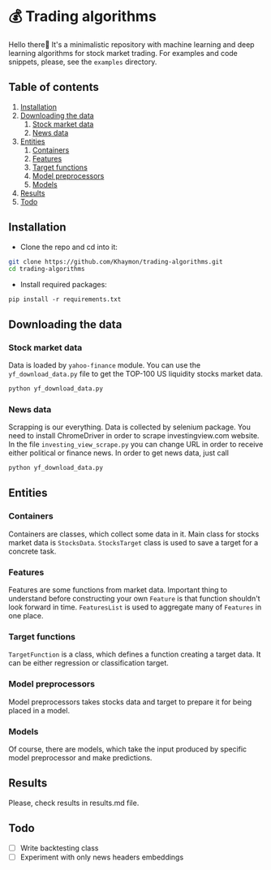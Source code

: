 # 💰 Trading algorithms
Hello there👋 It's a minimalistic repository with machine learning and deep learning algorithms for stock market trading. For examples and code snippets, please, see the `examples` directory.

## Table of contents
1. [Installation](#installation)
2. [Downloading the data](#downloading)
    1. [Stock market data](#downloading_stock_market_data)
    2. [News data](#downloading_news_data)
3. [Entities](#entities)
    1. [Containers](#containers)
    2. [Features](#features)
    3. [Target functions](#target_functions)
    4. [Model preprocessors](#model_preprocessors)
    5. [Models](#models)
4. [Results](#results)
5. [Todo](#todo)
## Installation <a name="installation"></a>
- Clone the repo and cd into it:
```bash
git clone https://github.com/Khaymon/trading-algorithms.git
cd trading-algorithms
```
- Install required packages:
```
pip install -r requirements.txt
```

## Downloading the data <a name="downloading"></a>
### Stock market data <a name="downloading_stock_market_data"></a>
Data is loaded by `yahoo-finance` module. You can use the `yf_download_data.py` file to get the TOP-100 US liquidity stocks market data.
```bash
python yf_download_data.py
```

### News data <a name="downloading_news_data"></a>
Scrapping is our everything. Data is collected by selenium package. You need to install ChromeDriver in order to scrape investingview.com website. In the file `investing_view_scrape.py` you can change URL in order to receive either political or finance news. In order to get news data, just call
```bash
python yf_download_data.py
```

## Entities <a name="entities"></a>
### Containers <a name="containers"></a>
Containers are classes, which collect some data in it. Main class for stocks market data is `StocksData`. `StocksTarget` class is used to save a target for a concrete task.

### Features <a name="features"></a>
Features are some functions from market data. Important thing to understand before constructing your own `Feature` is that function shouldn't look forward in time. `FeaturesList` is used to aggregate many of `Features` in one place.


### Target functions <a name="target_functions"></a>
`TargetFunction` is a class, which defines a function creating a target data. It can be either regression or classification target.


### Model preprocessors <a name="model_preprocessors"></a>
Model preprocessors takes stocks data and target to prepare it for being placed in a model.


### Models <a name="models"></a>
Of course, there are models, which take the input produced by specific model preprocessor and make predictions.

## Results <a name="results"></a>
Please, check results in results.md file.

## Todo <a name="todo"></a>

- [ ] Write backtesting class
- [ ] Experiment with only news headers embeddings
